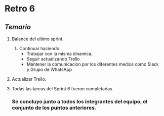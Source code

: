 # **Retro 6**
## *Temario*

1. Balance del ultimo sprint.

    1. Continuar haciendo.
        - Trabajar con la misma dinamica.
        - Seguir actualizando Trello
        - Mantener la comunicacion por los diferentes medios como Slack y Grupo de WhatsApp

2. Actualizar Trello.

3. Todas las tareas del Sprint 6 fueron completadas.

    ### Se concluyo junto a todos los integrantes del equipo, el conjunto de los puntos anteriores.